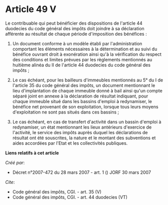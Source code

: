 # Article 49 V

Le contribuable qui peut bénéficier des dispositions de l'article 44 duodecies du code général des impôts doit joindre à sa
déclaration afférente au résultat de chaque période d'imposition des bénéfices : 

1. Un document conforme à un modèle établi par l'administration comportant les éléments nécessaires à la détermination et au
suivi du bénéfice ouvrant droit à exonération ainsi qu'à la vérification du respect des conditions et limites prévues par les
règlements mentionnés au huitième alinéa du II de l'article 44 duodecies du code général des impôts ; 

2. Le cas échéant, pour les bailleurs d'immeubles mentionnés au 5° du I de l'article 35 du code général des impôts, un
document mentionnant le lieu d'implantation de chaque immeuble donné à bail ainsi qu'un compte séparé joint en annexe à la
déclaration de résultat indiquant, pour chaque immeuble situé dans les bassins d'emploi à redynamiser, le bénéfice net
provenant de son exploitation, lorsque tous leurs moyens d'exploitation ne sont pas situés dans ces bassins ; 

3. Le cas échéant, en cas de transfert d'activité dans un bassin d'emploi à redynamiser, un état mentionnant les lieux
antérieurs d'exercice de l'activité, le service des impôts auprès duquel les déclarations de résultat ont été souscrites, la
nature et le montant des subventions et aides accordées par l'Etat et les collectivités publiques.

**Liens relatifs à cet article**

_Créé par_:

  - Décret n°2007-472 du 28 mars 2007 - art. 1 () JORF 30 mars 2007

_Cite_:

  - Code général des impôts, CGI. - art. 35 (V)
  - Code général des impôts, CGI. - art. 44 duodecies (VT)
